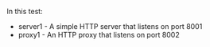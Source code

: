 In this test:

- server1 - A simple HTTP server that listens on port 8001
- proxy1 - An HTTP proxy that listens on port 8002